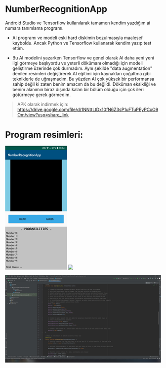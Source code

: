 # NumberRecognitionApp
Android Studio ve Tensorflow kullanılarak tamamen kendim yazdığım ai numara tanımlama programı.

- AI programı ve modeli eski hard diskimin bozulmasıyla maalesef kayboldu. Ancak Python ve Tensorflow
kullanarak kendim yazıp test ettim.

- Bu AI modelini yazarken Tensorflow ve genel olarak AI daha yeni yeni ilgi görmeye başlıyordu ve yeterli
dökümanı olmadığı için modeli geliştirme üzerinde çok durmadım. Aynı şekilde "data augmentation" denilen
resimleri değiştirerek AI eğitimi için kaynakları çoğaltma gibi tekniklerle de uğraşmadım. Bu yüzden AI
çok yüksek bir performansa sahip değil ki zaten benim amacım da bu değildi. Döküman eksikliği ve benim
alanımın biraz dışında kalan bir bölüm olduğu için çok ileri götürmeye gerek görmedim.

> APK olarak indirmek için: https://drive.google.com/file/d/1NNttLtDx10fN6Z3sP1uFTuPEyPCxO9Om/view?usp=share_link

# Program resimleri:
<p float="left">
  <img src="./Resimler/Ana Ekran.png" width="200">
  <img src="./Resimler/Bağlantı Ekranı.png" width="200"> 
</p>
<img src="./Resimler/Android Studio Projesi.jpg" width="600"> 
